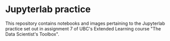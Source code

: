 # Jupyterlab practice

This repository contains notebooks and images pertaining to the Jupyterlab practice set out in assignment 7 of UBC's Extended Learning course "The Data Scientist's Toolbox". 
